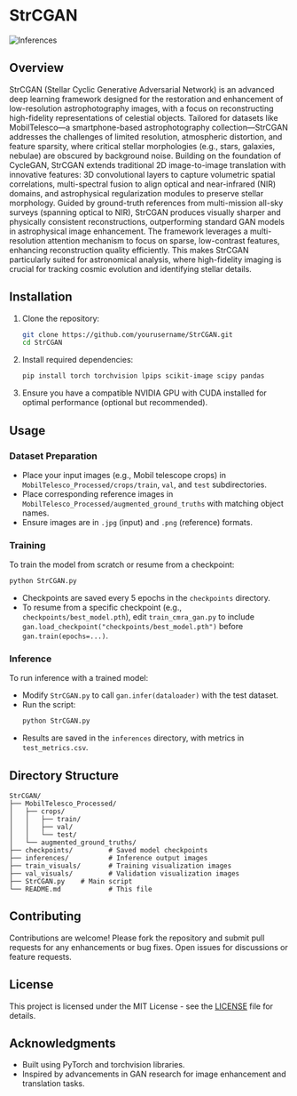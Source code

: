 # StrCGAN
![Inferences]()
## Overview
StrCGAN (Stellar Cyclic Generative Adversarial Network) is an advanced deep learning framework designed for the restoration and enhancement of low-resolution astrophotography images, with a focus on reconstructing high-fidelity representations of celestial objects. Tailored for datasets like MobilTelesco—a smartphone-based astrophotography collection—StrCGAN addresses the challenges of limited resolution, atmospheric distortion, and feature sparsity, where critical stellar morphologies (e.g., stars, galaxies, nebulae) are obscured by background noise. Building on the foundation of CycleGAN, StrCGAN extends traditional 2D image-to-image translation with innovative features: 3D convolutional layers to capture volumetric spatial correlations, multi-spectral fusion to align optical and near-infrared (NIR) domains, and astrophysical regularization modules to preserve stellar morphology. Guided by ground-truth references from multi-mission all-sky surveys (spanning optical to NIR), StrCGAN produces visually sharper and physically consistent reconstructions, outperforming standard GAN models in astrophysical image enhancement.
The framework leverages a multi-resolution attention mechanism to focus on sparse, low-contrast features, enhancing reconstruction quality efficiently. This makes StrCGAN particularly suited for astronomical analysis, where high-fidelity imaging is crucial for tracking cosmic evolution and identifying stellar details.

## Installation
1. Clone the repository:
   ```bash
   git clone https://github.com/yourusername/StrCGAN.git
   cd StrCGAN
   ```
2. Install required dependencies:
   ```bash
   pip install torch torchvision lpips scikit-image scipy pandas
   ```
3. Ensure you have a compatible NVIDIA GPU with CUDA installed for optimal performance (optional but recommended).

## Usage
### Dataset Preparation
- Place your input images (e.g., Mobil telescope crops) in `MobilTelesco_Processed/crops/train`, `val`, and `test` subdirectories.
- Place corresponding reference images in `MobilTelesco_Processed/augmented_ground_truths` with matching object names.
- Ensure images are in `.jpg` (input) and `.png` (reference) formats.

### Training
To train the model from scratch or resume from a checkpoint:
```bash
python StrCGAN.py
```
- Checkpoints are saved every 5 epochs in the `checkpoints` directory.
- To resume from a specific checkpoint (e.g., `checkpoints/best_model.pth`), edit `train_cmra_gan.py` to include `gan.load_checkpoint("checkpoints/best_model.pth")` before `gan.train(epochs=...)`.

### Inference
To run inference with a trained model:
- Modify `StrCGAN.py` to call `gan.infer(dataloader)` with the test dataset.
- Run the script:
  ```bash
  python StrCGAN.py
  ```
- Results are saved in the `inferences` directory, with metrics in `test_metrics.csv`.

## Directory Structure
```
StrCGAN/
├── MobilTelesco_Processed/
│   ├── crops/
│   │   ├── train/
│   │   ├── val/
│   │   └── test/
│   └── augmented_ground_truths/
├── checkpoints/         # Saved model checkpoints
├── inferences/          # Inference output images
├── train_visuals/       # Training visualization images
├── val_visuals/         # Validation visualization images
├── StrCGAN.py    # Main script
└── README.md            # This file
```

## Contributing
Contributions are welcome! Please fork the repository and submit pull requests for any enhancements or bug fixes. Open issues for discussions or feature requests.

## License
This project is licensed under the MIT License - see the [LICENSE](LICENSE) file for details.

## Acknowledgments
- Built using PyTorch and torchvision libraries.
- Inspired by advancements in GAN research for image enhancement and translation tasks.
